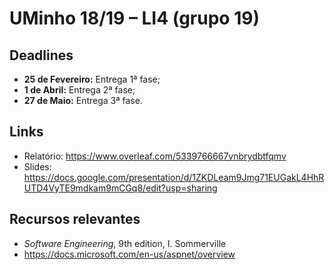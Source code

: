 <!-- ----------------------------------------------------------------------- -->

# UMinho 18/19 – LI4 (grupo 19)

<!-- ----------------------------------------------------------------------- -->

## Deadlines

* **25 de Fevereiro:** Entrega 1ª fase;
* **1 de Abril:** Entrega 2ª fase;
* **27 de Maio:** Entrega 3ª fase.

<!-- ----------------------------------------------------------------------- -->

## Links

* Relatório: https://www.overleaf.com/5339766667vnbrydbtfqmv
* Slides: https://docs.google.com/presentation/d/1ZKDLeam9Jmg71EUGakL4HhRUTD4VyTE9mdkam9mCGq8/edit?usp=sharing

<!-- ----------------------------------------------------------------------- -->

## Recursos relevantes

* *Software Engineering*, 9th edition, I. Sommerville
* https://docs.microsoft.com/en-us/aspnet/overview

<!-- ----------------------------------------------------------------------- -->
